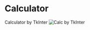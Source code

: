 # Calculator
Calculator by TkInter
![Calc by TkInter](https://user-images.githubusercontent.com/118556086/226175981-73a01c8f-1f54-4e13-89ff-c9f3882756d5.png)
